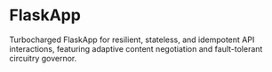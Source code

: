 # FlaskApp
Turbocharged FlaskApp for resilient, stateless, and idempotent API interactions, featuring adaptive content negotiation and fault-tolerant circuitry governor.
